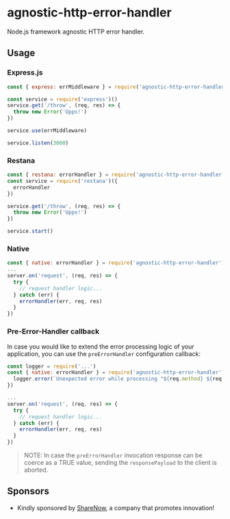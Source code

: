 # agnostic-http-error-handler
Node.js framework agnostic HTTP error handler.

## Usage 

### Express.js
```js
const { express: errMiddleware } = require('agnostic-http-error-handler')()

const service = require('express')()
service.get('/throw', (req, res) => {
  throw new Error('Upps!')
})

service.use(errMiddleware)

service.listen(3000)
```

### Restana
```js
const { restana: errorHandler } = require('agnostic-http-error-handler')()
const service = require('restana')({
  errorHandler
})

service.get('/throw', (req, res) => {
  throw new Error('Upps!')
})

service.start()

```

### Native
```js
const { native: errorHandler } = require('agnostic-http-error-handler')()
...
server.on('request', (req, res) => {
  try {
    // request handler logic...
  } catch (err) {
    errorHandler(err, req, res)
  }
})
```

### Pre-Error-Handler callback
In case you would like to extend the error processing logic of your application, you can use the `preErrorHandler` configuration callback:
```js
const logger = require('...')
const { native: errorHandler } = require('agnostic-http-error-handler')((err, responsePayload, req, res) => {
  logger.error(`Unexpected error while processing "${req.method} ${req.url}" request`, err)
})

...
server.on('request', (req, res) => {
  try {
    // request handler logic...
  } catch (err) {
    errorHandler(err, req, res)
  }
})
```

> NOTE: In case the `preErrorHandler` invocation response can be coerce as a TRUE value, sending the `responsePayload` to the client is aborted. 

## Sponsors
- Kindly sponsored by [ShareNow](https://www.share-now.com/), a company that promotes innovation!  